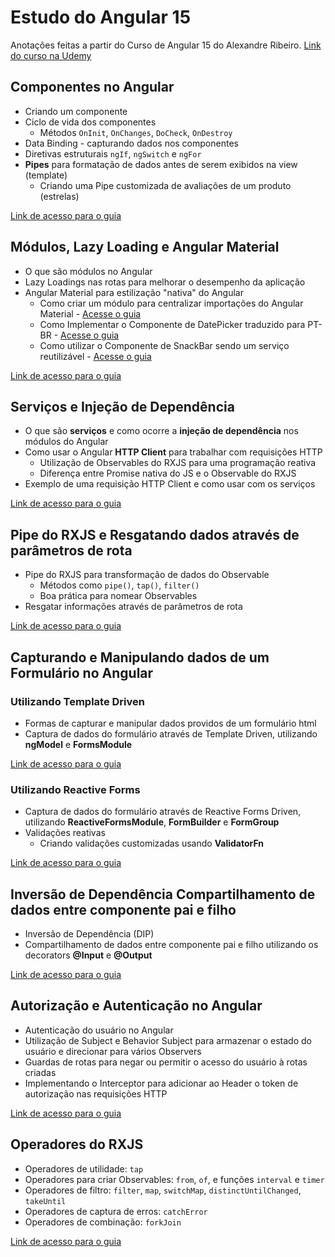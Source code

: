 # Estudo do Angular 15

Anotações feitas a partir do Curso de Angular 15 do Alexandre Ribeiro. [Link do curso na Udemy](https://www.udemy.com/course/curso-angular-15/)

## Componentes no Angular

- Criando um componente
- Ciclo de vida dos componentes
  - Métodos `OnInit`, `OnChanges`, `DoCheck`, `OnDestroy`
- Data Binding - capturando dados nos componentes
- Diretivas estruturais `ngIf`, `ngSwitch` e `ngFor`
- **Pipes** para formatação de dados antes de serem exibidos na view (template)
  - Criando uma Pipe customizada de avaliações de um produto (estrelas)

[Link de acesso para o guia](./content/content-01.md)

## Módulos, Lazy Loading e Angular Material

- O que são módulos no Angular
- Lazy Loadings nas rotas para melhorar o desempenho da aplicação
- Angular Material para estilização "nativa" do Angular
  - Como criar um módulo para centralizar importações do Angular Material - [Acesse o guia](./content/extra/angular-material-module.md)
  - Como Implementar o Componente de DatePicker traduzido para PT-BR - [Acesse o guia](./content/extra/angular-material-datepicker.md)
  - Como utilizar o Componente de SnackBar sendo um serviço reutilizável - [Acesse o guia](./content/extra/angular-material-snackbar-as-service.md)

[Link de acesso para o guia](./content/content-02.md)

## Serviços e Injeção de Dependência

- O que são **serviços** e como ocorre a **injeção de dependência** nos módulos do Angular
- Como usar o Angular **HTTP Client** para trabalhar com requisições HTTP
  - Utilização de Observables do RXJS para uma programação reativa
  - Diferença entre Promise nativa do JS e o Observable do RXJS
- Exemplo de uma requisição HTTP Client e como usar com os serviços

[Link de acesso para o guia](./content/content-03.md)

## Pipe do RXJS e Resgatando dados através de parâmetros de rota

- Pipe do RXJS para transformação de dados do Observable
  - Métodos como `pipe()`, `tap()`, `filter()`
  - Boa prática para nomear Observables
- Resgatar informações através de parâmetros de rota

[Link de acesso para o guia](./content/content-04.md)

## Capturando e Manipulando dados de um Formulário no Angular

### Utilizando Template Driven

- Formas de capturar e manipular dados providos de um formulário html
- Captura de dados do formulário através de Template Driven, utilizando **ngModel** e **FormsModule**

[Link de acesso para o guia](./content/content-05.md)

### Utilizando Reactive Forms

- Captura de dados do formulário através de Reactive Forms Driven, utilizando **ReactiveFormsModule**, **FormBuilder** e **FormGroup**
- Validações reativas
  - Criando validações customizadas usando **ValidatorFn**

[Link de acesso para o guia](./content/content-06.md)

## Inversão de Dependência Compartilhamento de dados entre componente pai e filho

- Inversão de Dependência (DIP)
- Compartilhamento de dados entre componente pai e filho utilizando os decorators **@Input** e **@Output**

[Link de acesso para o guia](./content/content-07.md)

## Autorização e Autenticação no Angular

- Autenticação do usuário no Angular
- Utilização de Subject e Behavior Subject para armazenar o estado do usuário e direcionar para vários Observers
- Guardas de rotas para negar ou permitir o acesso do usuário à rotas criadas
- Implementando o Interceptor para adicionar ao Header o token de autorização nas requisições HTTP  

[Link de acesso para o guia](./content/content-08.md)

## Operadores do RXJS

- Operadores de utilidade: `tap`
- Operadores para criar Observables: `from`, `of`, e funções `interval` e `timer`
- Operadores de filtro: `filter`, `map`, `switchMap`, `distinctUntilChanged`, `takeUntil`
- Operadores de captura de erros: `catchError`
- Operadores de combinação: `forkJoin`

[Link de acesso para o guia](./content/content-09.md)
